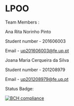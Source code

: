 # LPOO


Team Members :


Ana Rita Norinho Pinto 

Student number - 201606003

Email - up201606003@fe.up.pt 

Joana Maria Cerqueira da Silva

Student number - 201208979 

Email - up201208979@fe.up.pt


Status Badge:


[![BCH compliance](https://bettercodehub.com/edge/badge/jmcsilva98/LPOO?branch=master&token=0bd94e82dbfbc0002c6eafda38851e8ce7c35c0a)](https://bettercodehub.com/)
